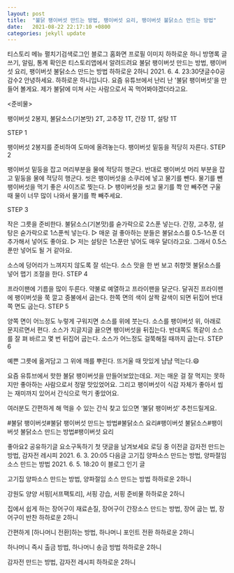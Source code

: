 ```yaml
---
layout: post
title:  "불닭 팽이버섯 만드는 방법, 팽이버섯 요리, 팽이버섯 불닭소스 만드는 방법"
date:   2021-08-22 22:17:10 +0800
categories: jekyll update
---
```

티스토리 메뉴 펼치기검색로그인
블로그 홈화면
프로필 이미지
하하로운 하니
방명록
글쓰기, 알림, 통계 확인은 티스토리앱에서
알려드려요
불닭 팽이버섯 만드는 방법, 팽이버섯 요리, 팽이버섯 불닭소스 만드는 방법
하하로운 2하니
2021. 6. 4. 23:30댓글수0공감수2
안녕하세요. 하하로운 하니입니다.
요즘 유튜브에서 난리 난 '불닭 팽이버섯'을 만들어 볼게요.
제가 불닭에 미쳐 사는 사람으로서 꼭 먹어봐야겠더라고요.

<준비물>

팽이버섯 2봉지, 불닭소스(기본맛) 2T, 고추장 1T, 간장 1T, 설탕 1T

STEP 1


팽이버섯 2봉지를 준비하여 도마에 올려놓는다.
팽이버섯 밑둥을 적당히 자른다.
STEP 2


팽이버섯 밑둥을 잡고 머리부분을 물에 적당히 행군다.
반대로 팽이버섯 머리 부분을 잡고 밑둥을 물에 적당히 행군다.
씻은 팽이버섯을 소쿠리에 넣고 물기를 뺀다.
물기를 뺀 팽이버섯을 먹기 좋은 사이즈로 찢는다.
▷ 팽이버섯을 씻고 물기를 쫙 안 빼주면 구울 때 물이 너무 많이 나와서 물기를 쫙 빼주세요.

STEP 3




작은 그릇을 준비한다.
불닭소스(기본맛)를 숟가락으로 2스푼 넣는다.
간장, 고추장, 설탕은 숟가락으로 1스푼씩 넣는다.
▷ 매운 걸 좋아하는 분들은 불닭소스를 0.5-1스푼 더 추가해서 넣어도 좋아요.
▷ 저는 설탕은 1스푼만 넣어도 매우 달더라고요. 그래서 0.5스푼만 넣어도 될 거 같아요.


소스에 덩어리가 느껴지지 않도록 잘 섞는다.
소스 맛을 한 번 보고 취향껏 불닭소스를 넣어 맵기 조절을 한다.
STEP 4



프라이팬에 기름을 많이 두른다.
약불로 예열하고 프라이팬을 달군다.
달궈진 프라이팬에 팽이버섯을 쭉 깔고 중불에서 굽는다.
한쪽 면의 색이 살짝 갈색이 되면 뒤집어 반대쪽 면도 굽는다.
STEP 5


양쪽 면이 어느정도 누렇게 구워지면 소스를 위에 붓는다.
소스를 팽이버섯 위, 아래로 문지르면서 편다.
소스가 지글지글 끓으면 팽이버섯을 뒤집는다.
반대쪽도 똑같이 소스를 잘 펴 바르고 몇 번 뒤집어 굽는다.
소스가 어느정도 걸쭉해질 때까지 굽는다.
STEP 6


예쁜 그릇에 옮겨담고 그 위에 깨를 뿌린다.
뜨거울 때 맛있게 냠냠 먹는다.😄

요즘 유튜브에서 핫한 불닭 팽이버섯을 만들어보았는데요.
저는 매운 걸 잘 먹지는 못하지만 좋아하는 사람으로서 정말 맛있었어요. 그리고 팽이버섯이 식감 자체가 좋아서 씹는 재미까지 있어서 간식으로 먹기 좋았어요.

여러분도 간편하게 해 먹을 수 있는 간식 찾고 있으면 ‘불닭 팽이버섯’ 추천드릴게요.


 

#불닭 팽이버섯#불닭 팽이버섯 만드는 방법#불닭소스 요리#팽이버섯 불닭소스#팽이버섯 불닭소스 만드는 방법#팽이버섯 요리

좋아요2
공유하기글 요소구독하기
첫 댓글을 남겨보세요
로딩 중
이전글
감자전 만드는 방법, 감자전 레시피
2021. 6. 3. 20:05
다음글
고기집 양파소스 만드는 방법, 양파절임 소스 만드는 방법
2021. 6. 5. 18:20
이 블로그 인기 글

고기집 양파소스 만드는 방법, 양파절임 소스 만드는 방법
하하로운 2하니

강원도 양양 서핑[서프팩토리], 서핑 강습, 서핑 준비물
하하로운 2하니

집에서 쉽게 하는 장어구이 재료손질, 장어구이 간장소스 만드는 방법, 장어 굽는 법, 장어구이 반찬
하하로운 2하니

간편하게 [하나머니 전환]하는 방법, 하나머니 포인트 전환
하하로운 2하니

하나머니 즉시 출금 방법, 하나머니 송금 방법
하하로운 2하니

감자전 만드는 방법, 감자전 레시피
하하로운 2하니